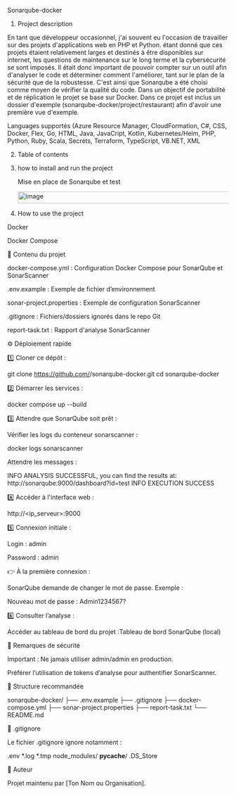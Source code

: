 Sonarqube-docker


1. Project description

En tant que développeur occasionnel, j'ai souvent eu l'occasion de travailler sur des projets d'applications web en PHP et Python. étant donné que ces projets étaient relativement larges et destinés à être disponibles sur internet, les questions de maintenance sur le long terme et la cybersécurité se sont imposés. Il était donc important de pouvoir compter sur un outil afin d'analyser le code et déterminer comment l'améliorer, tant sur le plan de la sécurité que de la robustesse. C'est ainsi que Sonarqube a été choisi comme moyen de vérifier la qualité du code. Dans un objectif de portabilité et de réplication le projet se base sur Docker. Dans ce projet est inclus un dossier d'exemple (sonarqube-docker/project/restaurant) afin d'avoir une première vue d'exemple. 

Languages supportés (Azure Resource Manager, CloudFormation, C#, CSS, Docker, Flex, Go, HTML, Java, JavaCript, Kotlin, Kubernetes/Helm, PHP, Python, Ruby, Scala, Secrets, Terraform, TypeScript, VB.NET, XML






2. Table of contents

3. how to install and run the project

   Mise en place de Sonarqube et test 

   <img width="1037" height="27" alt="image" src="https://github.com/user-attachments/assets/454da387-3044-4cc6-9638-b4cee8cc436a" />


5. How to use the project


Docker

Docker Compose

📝 Contenu du projet

docker-compose.yml : Configuration Docker Compose pour SonarQube et SonarScanner

.env.example : Exemple de fichier d’environnement

sonar-project.properties : Exemple de configuration SonarScanner

.gitignore : Fichiers/dossiers ignorés dans le repo Git

report-task.txt : Rapport d'analyse SonarScanner

⚙️ Déploiement rapide

1️⃣ Cloner ce dépôt :

git clone https://github.com/<ton-utilisateur>/sonarqube-docker.git
cd sonarqube-docker

2️⃣ Démarrer les services :

docker compose up --build

3️⃣ Attendre que SonarQube soit prêt :

Vérifier les logs du conteneur sonarscanner :

docker logs sonarscanner

Attendre les messages :

INFO ANALYSIS SUCCESSFUL, you can find the results at: http://sonarqube:9000/dashboard?id=test
INFO EXECUTION SUCCESS

4️⃣ Accéder à l'interface web :

http://<ip_serveur>:9000

5️⃣ Connexion initiale :

Login : admin

Password : admin

👉 À la première connexion :

SonarQube demande de changer le mot de passe. Exemple :

Nouveau mot de passe : Admin1234567?

6️⃣ Consulter l’analyse :

Accéder au tableau de bord du projet :Tableau de bord SonarQube (local)

🔐 Remarques de sécurité

Important : Ne jamais utiliser admin/admin en production.

Préférer l’utilisation de tokens d’analyse pour authentifier SonarScanner.

📂 Structure recommandée

sonarqube-docker/
├── .env.example
├── .gitignore
├── docker-compose.yml
├── sonar-project.properties
├── report-task.txt
└── README.md

💍 .gitignore

Le fichier .gitignore ignore notamment :

.env
*.log
*.tmp
node_modules/
__pycache__/
.DS_Store

📝 Auteur

Projet maintenu par [Ton Nom ou Organisation].
